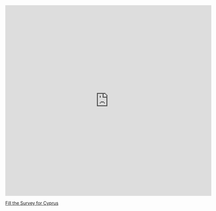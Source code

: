 

<iframe src="https://covid19.algolysis.com/grafana/d-solo/G_Aw4CrZk/coronasurveys?orgId=1&var-code=CY&var-country=Cyprus&from=1583350357211&to=1585942357211&panelId=10" width="650" height="600" frameborder="0"></iframe>

[Fill the Survey for Cyprus](https://tinyurl.com/coronasurveyscyprus)

